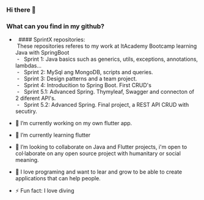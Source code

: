 ### Hi there 👋

### What can you find in my github?<br />

- &nbsp; #### SprintX repositories: <br />
&nbsp;These repositories referes to my work at ItAcademy Bootcamp learning Java with SpringBoot<br />
&nbsp;- &nbsp; Sprint 1: Java basics such as generics, utils, exceptions, annotations, lambdas...<br />
&nbsp;- &nbsp; Sprint 2: MySql ang MongoDB, scripts and queries.<br />
&nbsp;- &nbsp; Sprint 3: Design patterns and a team project.<br />
&nbsp;- &nbsp; Sprint 4: Introducition to Spring Boot. First CRUD's <br />
&nbsp;- &nbsp; Sprint 5.1: Advanced Spring. Thymyleaf, Swagger and connecton of 2 diferent API's. <br />
&nbsp;- &nbsp; Sprint 5.2: Advanced Spring. Final project, a REST API CRUD with secutiry. <br />


- 🔭 I’m currently working on my own flutter app.
- 🌱 I’m currently learning flutter
- 👯 I’m looking to collaborate on Java and Flutter projects, i'm open to col·laborate on any open source project with humanitary or social meaning.
- 🤔 I love programing and want to lear and grow to be able to create applications that can help people.
- ⚡ Fun fact: I love diving 
